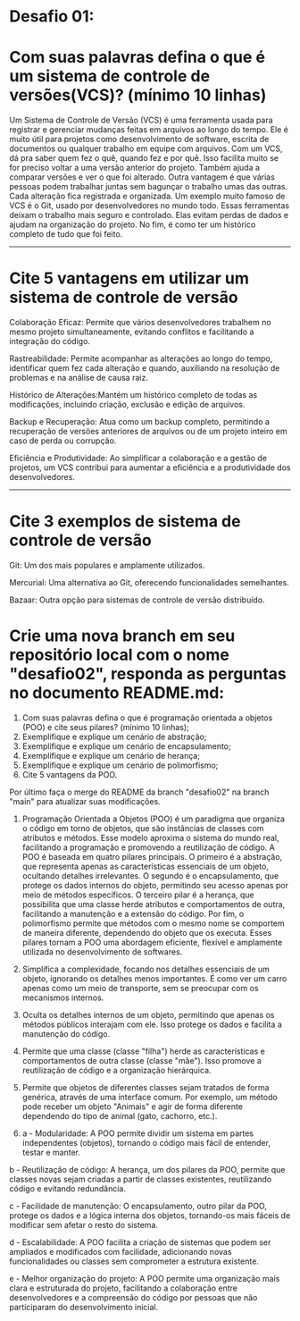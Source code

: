 # Desafio 01:

# Com suas palavras defina o que é um sistema de controle de versões(VCS)? (mínimo 10 linhas)

Um Sistema de Controle de Versão (VCS) é uma ferramenta usada para registrar e gerenciar mudanças feitas em arquivos ao longo do tempo. Ele é muito útil para projetos como desenvolvimento de software, escrita de documentos ou qualquer trabalho em equipe com arquivos. Com um VCS, dá pra saber quem fez o quê, quando fez e por quê. Isso facilita muito se for preciso voltar a uma versão anterior do projeto. Também ajuda a comparar versões e ver o que foi alterado. Outra vantagem é que várias pessoas podem trabalhar juntas sem bagunçar o trabalho umas das outras. Cada alteração fica registrada e organizada. Um exemplo muito famoso de VCS é o Git, usado por desenvolvedores no mundo todo. Essas ferramentas deixam o trabalho mais seguro e controlado. Elas evitam perdas de dados e ajudam na organização do projeto. No fim, é como ter um histórico completo de tudo que foi feito.

______________________________________________________________

# Cite 5 vantagens em utilizar um sistema de controle de versão
Colaboração Eficaz:
Permite que vários desenvolvedores trabalhem no mesmo projeto simultaneamente, evitando conflitos e facilitando a integração do código.

Rastreabilidade:
Permite acompanhar as alterações ao longo do tempo, identificar quem fez cada alteração e quando, auxiliando na resolução de problemas e na análise de causa raiz. 

Histórico de Alterações:Mantém um histórico completo de todas as modificações, incluindo criação, exclusão e edição de arquivos.

Backup e Recuperação:
Atua como um backup completo, permitindo a recuperação de versões anteriores de arquivos ou de um projeto inteiro em caso de perda ou corrupção.

Eficiência e Produtividade:
Ao simplificar a colaboração e a gestão de projetos, um VCS contribui para aumentar a eficiência e a produtividade dos desenvolvedores.

___________________________________________________________________

# Cite 3 exemplos de sistema de controle de versão

Git: Um dos mais populares e amplamente utilizados. 

Mercurial: Uma alternativa ao Git, oferecendo funcionalidades semelhantes. 

Bazaar: Outra opção para sistemas de controle de versão distribuído.


# Crie uma nova branch em seu repositório local com o nome "desafio02", responda as perguntas no documento README.md:
1. Com suas palavras defina o que é programação orientada a objetos
(POO) e cite seus pilares? (mínimo 10 linhas);
2. Exemplifique e explique um cenário de abstração;
3. Exemplifique e explique um cenário de encapsulamento;
4. Exemplifique e explique um cenário de herança;
5. Exemplifique e explique um cenário de polimorfismo;
6. Cite 5 vantagens da POO.

Por último faça o merge do README da branch "desafio02" na branch "main" para atualizar suas modificações.

1. Programação Orientada a Objetos (POO) é um paradigma que organiza o código em torno de objetos, que são instâncias de classes com atributos e métodos. Esse modelo aproxima o sistema do mundo real, facilitando a programação e promovendo a reutilização de código. A POO é baseada em quatro pilares principais. O primeiro é a abstração, que representa apenas as características essenciais de um objeto, ocultando detalhes irrelevantes. O segundo é o encapsulamento, que protege os dados internos do objeto, permitindo seu acesso apenas por meio de métodos específicos. O terceiro pilar é a herança, que possibilita que uma classe herde atributos e comportamentos de outra, facilitando a manutenção e a extensão do código. Por fim, o polimorfismo permite que métodos com o mesmo nome se comportem de maneira diferente, dependendo do objeto que os executa. Esses pilares tornam a POO uma abordagem eficiente, flexível e amplamente utilizada no desenvolvimento de softwares.

2. Simplifica a complexidade, focando nos detalhes essenciais de um objeto, ignorando os detalhes menos importantes. É como ver um carro apenas como um meio de transporte, sem se preocupar com os mecanismos internos.

3. Oculta os detalhes internos de um objeto, permitindo que apenas os métodos públicos interajam com ele. Isso protege os dados e facilita a manutenção do código.

4. Permite que uma classe (classe "filha") herde as características e comportamentos de outra classe (classe "mãe"). Isso promove a reutilização de código e a organização hierárquica. 

5. Permite que objetos de diferentes classes sejam tratados de forma genérica, através de uma interface comum. Por exemplo, um método pode receber um objeto "Animais" e agir de forma diferente dependendo do tipo de animal (gato, cachorro, etc.). 

6. a - Modularidade: A POO permite dividir um sistema em partes independentes (objetos), tornando o código mais fácil de entender, testar e manter. 

b - Reutilização de código: A herança, um dos pilares da POO, permite que classes novas sejam criadas a partir de classes existentes, reutilizando código e evitando redundância. 

c - Facilidade de manutenção: O encapsulamento, outro pilar da POO, protege os dados e a lógica interna dos objetos, tornando-os mais fáceis de modificar sem afetar o resto do sistema. 

d - Escalabilidade: A POO facilita a criação de sistemas que podem ser ampliados e modificados com facilidade, adicionando novas funcionalidades ou classes sem comprometer a estrutura existente. 

e - Melhor organização do projeto: A POO permite uma organização mais clara e estruturada do projeto, facilitando a colaboração entre desenvolvedores e a compreensão do código por pessoas que não participaram do desenvolvimento inicial.
